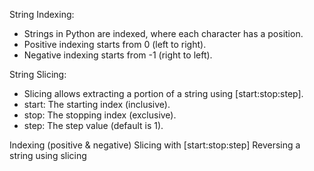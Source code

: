 String Indexing:
- Strings in Python are indexed, where each character has a position.
- Positive indexing starts from 0 (left to right).
- Negative indexing starts from -1 (right to left).

String Slicing:
- Slicing allows extracting a portion of a string using [start:stop:step].
- start: The starting index (inclusive).
- stop: The stopping index (exclusive).
- step: The step value (default is 1).

 Indexing (positive & negative)
 Slicing with [start:stop:step]
 Reversing a string using slicing
